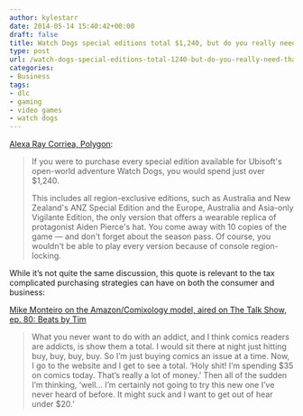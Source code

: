 ```yaml
---
author: kylestarr
date: 2014-05-14 15:40:42+00:00
draft: false
title: Watch Dogs special editions total $1,240, but do you really need that hat?
type: post
url: /watch-dogs-special-editions-total-1240-but-do-you-really-need-that-hat/
categories:
- Business
tags:
- dlc
- gaming
- video games
- watch dogs
---
```


[Alexa Ray Corriea, Polygon](http://www.polygon.com/2014/5/14/5713416/watch-dogs-special-editions-dlc-swag):

> If you were to purchase every special edition available for Ubisoft's open-world adventure Watch Dogs, you would spend just over $1,240.
>
> This includes all region-exclusive editions, such as Australia and New Zealand's ANZ Special Edition and the Europe, Australia and Asia-only Vigilante Edition, the only version that offers a wearable replica of protagonist Aiden Pierce's hat. You come away with 10 copies of the game — and don't forget about the season pass. Of course, you wouldn't be able to play every version because of console region-locking.

While it’s not quite the same discussion, this quote is relevant to the tax complicated purchasing strategies can have on both the consumer and business:

[Mike Monteiro on the Amazon/Comixology model, aired on The Talk Show, ep. 80: Beats by Tim](https://itunes.apple.com/us/podcast/80-beats-by-tim/id528458508?i=312439987&mt=2)

> What you never want to do with an addict, and I think comics readers are addicts, is show them a total. I would sit there at night just hitting buy, buy, buy, buy. So I’m just buying comics an issue at a time. Now, I go to the website and I get to see a total. ‘Holy shit! I’m spending $35 on comics today. That’s really a lot of money.’ Then all of the sudden I’m thinking, ‘well… I’m certainly not going to try this new one I’ve never heard of before. It might suck and I want to get out of hear under $20.’
